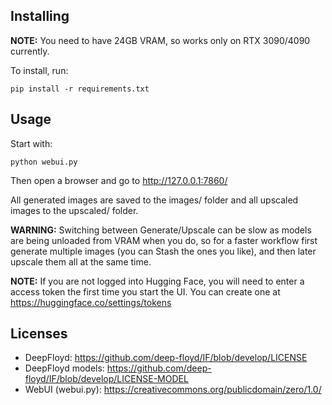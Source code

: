 ## Installing

**NOTE:** You need to have 24GB VRAM, so works only on RTX 3090/4090 currently.

To install, run:
```
pip install -r requirements.txt
```

## Usage

Start with:
```
python webui.py
```

Then open a browser and go to http://127.0.0.1:7860/

All generated images are saved to the images/ folder and all upscaled images to the upscaled/ folder.

**WARNING:** Switching between Generate/Upscale can be slow as models are being unloaded from VRAM when you do, so for a faster workflow first generate multiple images (you can Stash the ones you like), and then later upscale them all at the same time.

**NOTE:** If you are not logged into Hugging Face, you will need to enter a access token the first time you start the UI. You can create one at https://huggingface.co/settings/tokens

## Licenses

- DeepFloyd: https://github.com/deep-floyd/IF/blob/develop/LICENSE
- DeepFloyd models: https://github.com/deep-floyd/IF/blob/develop/LICENSE-MODEL
- WebUI (webui.py): https://creativecommons.org/publicdomain/zero/1.0/
